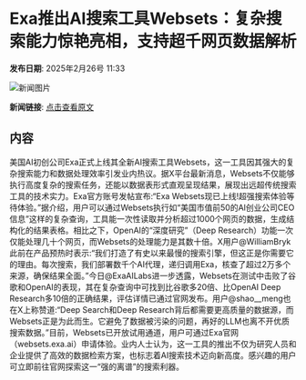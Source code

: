 # Exa推出AI搜索工具Websets：复杂搜索能力惊艳亮相，支持超千网页数据解析

**发布日期**: 2025年2月26号 11:33

![新闻图片](https://pic.chinaz.com/picmap/thumb/202304231721022231_3.jpg)

**新闻链接**: [点击查看原文](https://www.aibase.com/zh/news/15738)

## 内容

美国AI初创公司Exa正式上线其全新AI搜索工具Websets，这一工具因其强大的复杂搜索能力和数据处理效率引发业内热议。据X平台最新消息，Websets不仅能够执行高度复杂的搜索任务，还能以数据表形式直观呈现结果，展现出远超传统搜索工具的技术实力。Exa官方账号发帖宣布:“Exa Websets现已上线!超强搜索体验等待体验。”据介绍，用户可以通过Websets执行如“美国市值前50的AI创业公司CEO信息”这样的复杂查询，工具能一次性读取并分析超过1000个网页的数据，生成结构化的结果表格。相比之下，OpenAI的“深度研究”（Deep Research）功能一次仅能处理几十个网页，而Websets的处理能力是其数十倍。X用户@WilliamBryk此前在产品预热时表示:“我们打造了有史以来最慢的搜索引擎，但这正是你需要它的理由。每次搜索，我们部署数千个AI代理，递归调用Exa，核查了超过2万多个来源，确保结果全面。”今日@ExaAILabs进一步透露，Websets在测试中击败了谷歌和OpenAI的表现，其在复杂查询中可找到比谷歌多20倍、比OpenAI Deep Research多10倍的正确结果，评估详情已通过官网发布。用户@shao__meng也在X上称赞道:“Deep Search和Deep Research背后都需要更高质量的数据源，而Websets正是为此而生。它避免了数据被污染的问题，再好的LLM也离不开优质搜索数据。”目前，Websets已开放试用通道，用户可通过Exa官网（websets.exa.ai）申请体验。业内人士认为，这一工具的推出不仅为研究人员和企业提供了高效的数据检索方案，也标志着AI搜索技术迈向新高度。感兴趣的用户可立即前往官网探索这一“强的离谱”的搜索利器。

